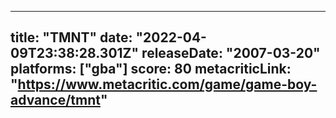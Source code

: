 
---
title: "TMNT"
date: "2022-04-09T23:38:28.301Z"
releaseDate: "2007-03-20"
platforms: ["gba"]
score: 80
metacriticLink: "https://www.metacritic.com/game/game-boy-advance/tmnt"
---
